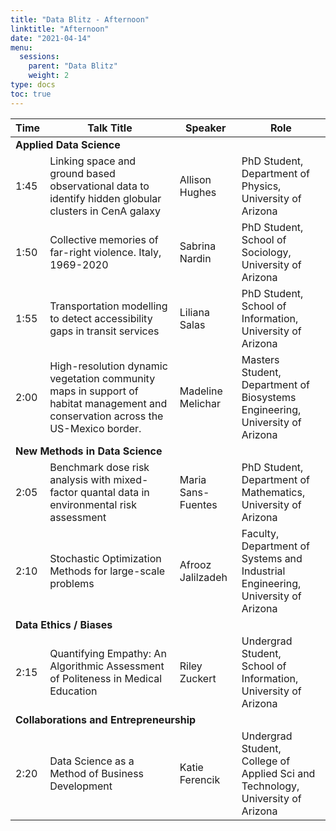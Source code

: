 ```yaml
---
title: "Data Blitz - Afternoon"
linktitle: "Afternoon"
date: "2021-04-14"
menu:
  sessions:
    parent: "Data Blitz"
    weight: 2
type: docs
toc: true
---
```


<table>
  <thead>
    <tr>
      <th>Time</th>
      <th>Talk Title</th>
      <th>Speaker</th>
      <th>Role</th>
    </tr>
  </thead>
  <tbody>
    <tr>
      <td colspan="4"><b>Applied Data Science</b></td>
    </tr>
    <tr>
      <td>1:45</td>
      <td>Linking space and ground based observational data to identify hidden globular clusters in CenA galaxy</td>
      <td>Allison Hughes</td>
      <td>PhD Student,<br> Department of Physics,<br> University of Arizona </td>
    </tr>
    <tr>
      <td>1:50</td>
      <td>Collective memories of far-right violence. Italy, 1969-2020</td>
      <td>Sabrina Nardin</td>
      <td>PhD Student,<br> School of Sociology,<br> University of Arizona</td>
    </tr>
    <tr>
      <td>1:55</td>
      <td>Transportation modelling to detect accessibility gaps in transit services</td>
      <td>Liliana Salas</td>
      <td>PhD Student,<br> School of Information,<br> University of Arizona</td>
    </tr>
    <tr>
      <td>2:00</td>
      <td>High-resolution dynamic vegetation community maps in support of habitat management and conservation across the US-Mexico border.</td>
      <td>Madeline Melichar</td>
      <td>Masters Student,<br> Department of Biosystems Engineering,<br> University of Arizona</td>
    </tr>
    <tr>
      <td colspan="4"><b>New Methods in Data Science</b></td>
    </tr>
    <tr>
      <td>2:05</td>
      <td>Benchmark dose risk analysis with mixed-factor quantal data in environmental risk assessment</td>
      <td>Maria Sans-Fuentes</td>
      <td>PhD Student,<br> Department of Mathematics,<br> University of Arizona</td>
    </tr>
    <tr>
      <td>2:10</td>
      <td>Stochastic Optimization Methods for large-scale problems</td>
      <td>Afrooz Jalilzadeh</td>
      <td>Faculty, <br> Department of Systems and Industrial Engineering,<br> University of Arizona</td>
    </tr>
    <tr>
      <td colspan="4"><b>Data Ethics / Biases</b></td>
    </tr>
    <tr>
      <td>2:15</td>
      <td>Quantifying Empathy: An Algorithmic Assessment of Politeness in Medical Education</td>
      <td>Riley Zuckert</td>
      <td>Undergrad Student,<br> School of Information,<br> University of Arizona</td>
    </tr>
    <tr>
      <td colspan="4"><b>Collaborations and Entrepreneurship</b></td>
    </tr>
    <tr>
      <td>2:20</td>
      <td>Data Science as a Method of Business Development</td>
      <td>Katie Ferencik</td>
      <td>Undergrad Student,<br> College of Applied Sci and Technology,<br> University of Arizona</td>
    </tr>
  </tbody>
</table>
